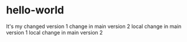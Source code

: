 # hello-world
It's my changed version 1
change in main version 2
local change in main version 1
local change in main version 2
